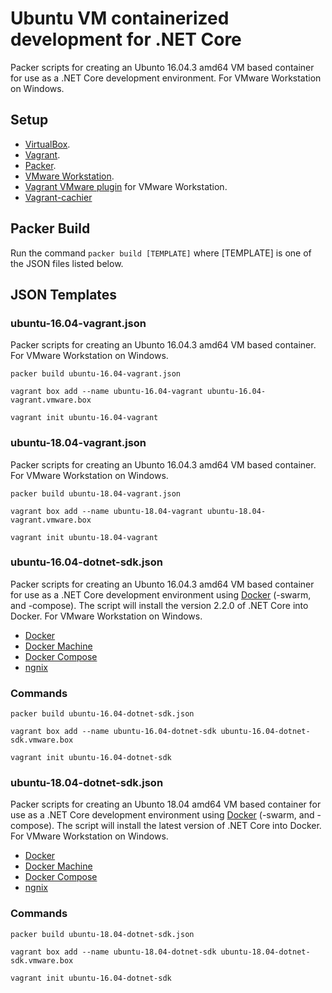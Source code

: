 # Ubuntu VM containerized development for .NET Core

Packer scripts for creating an Ubunto 16.04.3 amd64 VM based container for use as a .NET Core development environment. For VMware Workstation on Windows. 

## Setup

* [VirtualBox][virtual-box].
* [Vagrant][vagrant].
* [Packer][packer].
* [VMware Workstation][vmware-workstation].
* [Vagrant VMware plugin][vagrant-vmware-plugin] for VMware Workstation.
* [Vagrant-cachier][vagrant-cachier]

## Packer Build

Run the command `packer build [TEMPLATE]` where [TEMPLATE] is one of the JSON files listed below.

## JSON Templates

### ubuntu-16.04-vagrant.json

Packer scripts for creating an Ubunto 16.04.3 amd64 VM based container. 
For VMware Workstation on Windows.

```console
packer build ubuntu-16.04-vagrant.json
```
```console
vagrant box add --name ubuntu-16.04-vagrant ubuntu-16.04-vagrant.vmware.box
```
```console
vagrant init ubuntu-16.04-vagrant
```

### ubuntu-18.04-vagrant.json

Packer scripts for creating an Ubunto 16.04.3 amd64 VM based container. 
For VMware Workstation on Windows.

```console
packer build ubuntu-18.04-vagrant.json
```
```console
vagrant box add --name ubuntu-18.04-vagrant ubuntu-18.04-vagrant.vmware.box
```
```console
vagrant init ubuntu-18.04-vagrant
```

### ubuntu-16.04-dotnet-sdk.json

Packer scripts for creating an Ubunto 16.04.3 amd64 VM based container for use as a .NET Core development 
environment using [Docker][docker] (-swarm, and -compose). 
The script will install the version 2.2.0 of .NET Core into Docker. For VMware Workstation on Windows.

* [Docker][docker]
* [Docker Machine][docker-machine]
* [Docker Compose][docker-compose]
* [ngnix][nginx]

### Commands
  
```console
packer build ubuntu-16.04-dotnet-sdk.json
```
```console
vagrant box add --name ubuntu-16.04-dotnet-sdk ubuntu-16.04-dotnet-sdk.vmware.box
```
```console
vagrant init ubuntu-16.04-dotnet-sdk
```

### ubuntu-18.04-dotnet-sdk.json

Packer scripts for creating an Ubunto 18.04 amd64 VM based container for use as a .NET Core development 
environment using [Docker][docker] (-swarm, and -compose). 
The script will install the latest version of .NET Core into Docker. For VMware Workstation on Windows.

* [Docker][docker]
* [Docker Machine][docker-machine]
* [Docker Compose][docker-compose]
* [ngnix][nginx]

### Commands
  
```console
packer build ubuntu-18.04-dotnet-sdk.json
```
```console
vagrant box add --name ubuntu-18.04-dotnet-sdk ubuntu-18.04-dotnet-sdk.vmware.box
```
```console
vagrant init ubuntu-16.04-dotnet-sdk
```

[docker-dotnet]: https://andrewlock.net/exploring-the-net-core-2-1-docker-files-dotnet-runtime-vs-aspnetcore-runtime-vs-sdk/
[virtual-box]: https://www.virtualbox.org/
[vagrant]: https://www.vagrantup.com/downloads.html
[vagrant-vmware-plugin]: https://www.vagrantup.com/vmware/
[vagrant-esxi-plugin]: https://github.com/josenk/vagrant-vmware-esxi
[vagrant-cachier]: http://fgrehm.viewdocs.io/vagrant-cachier/
[vagrant-winnfsd]: https://github.com/winnfsd/vagrant-winnfsd
[packer]: https://www.packer.io/
[docker]: https://www.docker.com/get-docker
[docker-machine]: https://docs.docker.com/machine/overview/
[docker-compose]: https://docs.docker.com/compose/
[vmware-workstation]: https://www.vmware.com/products/workstation-pro.html
[vmware-ovf]: https://www.vmware.com/support/developer/ovf/
[kubernetes]: https://kubernetes.io/
[minikube]: https://kubernetes.io/docs/setup/minikube/
[kompose]: https://kompose.io/
[nginx]: https://nginx.com
[microk8s]: https://microk8s.io/